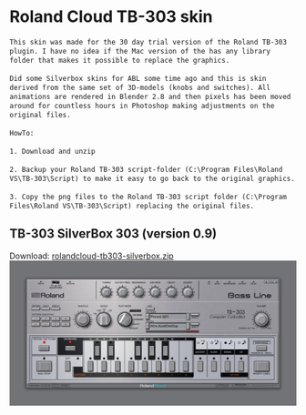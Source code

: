 # Roland Cloud TB-303 skin
```
This skin was made for the 30 day trial version of the Roland TB-303 plugin. I have no idea if the Mac version of the has any library folder that makes it possible to replace the graphics.

Did some Silverbox skins for ABL some time ago and this is skin derived from the same set of 3D-models (knobs and switches). All animations are rendered in Blender 2.8 and then pixels has been moved around for countless hours in Photoshop making adjustments on the original files.

HowTo:

1. Download and unzip

2. Backup your Roland TB-303 script-folder (C:\Program Files\Roland VS\TB-303\Script) to make it easy to go back to the original graphics.

3. Copy the png files to the Roland TB-303 script folder (C:\Program Files\Roland VS\TB-303\Script) replacing the original files.

```
## TB-303 SilverBox 303 (version 0.9)
Download: [rolandcloud-tb303-silverbox.zip](rolandcloud-tb303-silverbox.zip)
![preview](rolandcloud-tb303-silverbox-preview.png)
